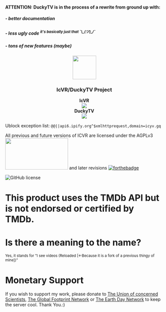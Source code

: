 #### ATTENTION: DuckyTV is in the process of a rewrite from ground up with:
##### - better documentation
##### - less ugly code <sup>it's basically just that ¯\\\_(ツ)_/¯</sup> 
##### - tons of new features (maybe)
<p align="center"><img width="75px" height="75px" src="https://raw.githubusercontent.com/duckforceone/a-bunch-of-web-files/master/icon_rh.jpg"><h3 align="center">IcVR/DuckyTV Project</h3></p>

<p align="center"><b>IcVR</b> <br><img src="https://img.shields.io/github/license/duckforceone/IcVR?style=for-the-badge"><br><b>DuckyTV</b><br><img src="https://img.shields.io/badge/License-AGPL--3.0-orange?style=for-the-badge"></p>

Ublock exception list:
<code>@@||api6.ipify.org^$xmlhttprequest,domain=icyv.gq</code>

All previous and future versions of ICVR are licensed under the AGPLv3 
<img src="https://upload.wikimedia.org/wikipedia/commons/0/06/AGPLv3_Logo.svg" width="200" height="100px">
and later revisions
[![forthebadge](https://forthebadge.com/images/badges/made-with-javascript.svg)](https://forthebadge.com)
<br>

<img alt="GitHub license" src="https://www.themoviedb.org/assets/2/v4/logos/408x161-powered-by-rectangle-green-bb4301c10ddc749b4e79463811a68afebeae66ef43d17bcfd8ff0e60ded7ce99.png">
<br>

# This product uses the TMDb API but is not endorsed or certified by TMDb.

# Is there a meaning to the name?
<sup>Yes, it stands for "I see videos (Reloaded [<-Because it is a fork of a previous thingy of mine])"</sup>

# Monetary Support
If you wish to support my work, please donate to [The Union of concerned Scientists](https://secure.ucsusa.org/onlineactions/dR5QqmX2uUCLCFD1KkVEzg2?MS=topnav), [The Global Footprint Network](https://connect.clickandpledge.com/w/Form/1bfb96c9-459f-4761-9b64-39f722549ec2) or [The Earth Day Network](https://earthdaynetwork.salsalabs.org/maindonationform/index.html) to keep the server cool. Thank You.:)
